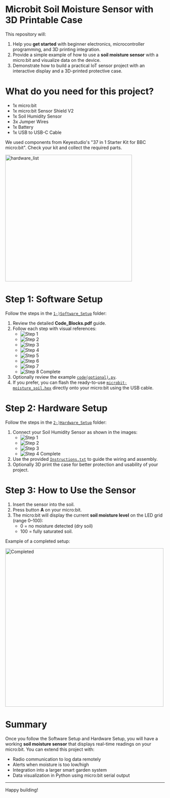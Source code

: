 # Microbit Soil Moisture Sensor with 3D Printable Case

This repository will:
1. Help you **get started** with beginner electronics, microcontroller programming, and 3D printing integration.
2. Provide a simple example of how to use a **soil moisture sensor** with a micro:bit and visualize data on the device.
3. Demonstrate how to build a practical IoT sensor project with an interactive display and a 3D-printed protective case.

# What do you need for this project?

* 1x micro:bit
* 1x micro:bit Sensor Shield V2
* 1x Soil Humidity Sensor
* 3x Jumper Wires
* 1x Battery
* 1x USB to USB-C Cable

We used components from Keyestudio's "37 in 1 Starter Kit for BBC micro:bit". Check your kit and collect the required parts.

<img src="https://github.com/user-attachments/assets/47acbabb-18b4-49d5-adba-f83b402e7392" alt="hardware_list" width="400" height="400">

# Step 1: Software Setup

Follow the steps in the [`1-)Software_Setup`](./1-%29Software_Setup/) folder:

1. Review the detailed **Code_Blocks.pdf** guide.
2. Follow each step with visual references:
    - ![Step 1](./1-%29Software_Setup/Step-1.PNG)
    - ![Step 2](./1-%29Software_Setup/Step-2.PNG)
    - ![Step 3](./1-%29Software_Setup/Step-3.PNG)
    - ![Step 4](./1-%29Software_Setup/Step-4.PNG)
    - ![Step 5](./1-%29Software_Setup/Step-5.PNG)
    - ![Step 6](./1-%29Software_Setup/Step-6.PNG)
    - ![Step 7](./1-%29Software_Setup/Step-7.PNG)
    - ![Step 8 Complete](./1-%29Software_Setup/Step-8_Complete.PNG)
3. Optionally review the example [`code(optional).py`](./1-%29Software_Setup/code(optional).py).
4. If you prefer, you can flash the ready-to-use [`microbit-moisture_soil.hex`](./1-%29Software_Setup/microbit-moisture_soil.hex) directly onto your micro:bit using the USB cable.

# Step 2: Hardware Setup

Follow the steps in the [`2-)Hardware_Setup`](./2-%29Hardware_Setup/) folder:

1. Connect your Soil Humidity Sensor as shown in the images:
    - ![Step 1](./2-%29Hardware_Setup/Step-1.jpeg)
    - ![Step 2](./2-%29Hardware_Setup/Step-2.jpeg)
    - ![Step 3](./2-%29Hardware_Setup/Step-3.jpeg)
    - ![Step 4 Complete](./2-%29Hardware_Setup/Step-4_Complete.jpeg)
2. Use the provided [`Instructions.txt`](./2-%29Hardware_Setup/Instructions.txt) to guide the wiring and assembly.
3. Optionally 3D print the case for better protection and usability of your project.

# Step 3: How to Use the Sensor

1. Insert the sensor into the soil.
2. Press button **A** on your micro:bit.
3. The micro:bit will display the current **soil moisture level** on the LED grid (range 0–100):
    * 0 = no moisture detected (dry soil)
    * 100 = fully saturated soil.

Example of a completed setup:

<img src="https://github.com/user-attachments/assets/4ffb5ce8-ea9f-44f7-84ba-c70a9ef8a3c0" alt="Completed" width="500" height="500">

# Summary

Once you follow the Software Setup and Hardware Setup, you will have a working **soil moisture sensor** that displays real-time readings on your micro:bit. You can extend this project with:
- Radio communication to log data remotely
- Alerts when moisture is too low/high
- Integration into a larger smart garden system
- Data visualization in Python using micro:bit serial output

---

Happy building!
